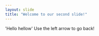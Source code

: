 ```yaml
---
layout: slide
title: "Welcome to our second slide!"
---
```

'Hello hellow'
Use the left arrow to go back!
